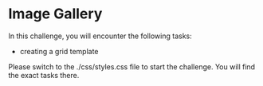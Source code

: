 # Image Gallery

In this challenge, you will encounter the following tasks:

- creating a grid template

Please switch to the ./css/styles.css file to start the challenge. You will find the exact tasks there.
